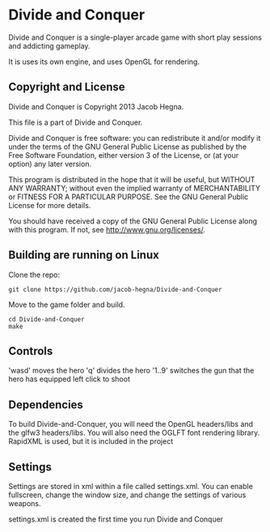 # Divide and Conquer
Divide and Conquer is a single-player arcade game with short play sessions and addicting gameplay.

It is uses its own engine, and uses OpenGL for rendering.

## Copyright and License
Divide and Conquer is Copyright 2013 Jacob Hegna.

This file is a part of Divide and Conquer.

Divide and Conquer is free software: you can redistribute it and/or modify it under the terms of the GNU General Public License as published by the Free Software Foundation, either version 3 of the License, or (at your option) any later version.

This program is distributed in the hope that it will be useful, but WITHOUT ANY WARRANTY; without even the implied warranty of MERCHANTABILITY or FITNESS FOR A PARTICULAR PURPOSE.  See the GNU General Public License for more details.

You should have received a copy of the GNU General Public License along with this program.  If not, see <http://www.gnu.org/licenses/>.

## Building are running on Linux
Clone the repo:

```
git clone https://github.com/jacob-hegna/Divide-and-Conquer
```

Move to the game folder and build.

```
cd Divide-and-Conquer
make
```

## Controls
'wasd' moves the hero
'q' divides the hero
'1..9' switches the gun that the hero has equipped
left click to shoot

## Dependencies
To build Divide-and-Conquer, you will need the OpenGL headers/libs and the glfw3 headers/libs.  You will also need the OGLFT font rendering library.  RapidXML is used, but it is included in the project

## Settings
Settings are stored in xml within a file called settings.xml.  You can enable fullscreen, change the window size, and change the settings of various weapons.

settings.xml is created the first time you run Divide and Conquer

